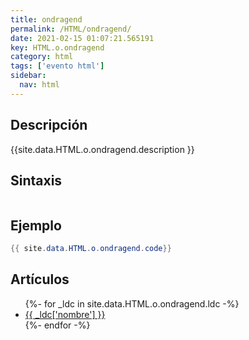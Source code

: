 ```yaml
---
title: ondragend
permalink: /HTML/ondragend/
date: 2021-02-15 01:07:21.565191
key: HTML.o.ondragend
category: html
tags: ['evento html']
sidebar: 
  nav: html
---
```


## Descripción
{{site.data.HTML.o.ondragend.description }}

## Sintaxis
~~~html
~~~

## Ejemplo
~~~java
{{ site.data.HTML.o.ondragend.code}}
~~~

## Artículos
<ul>
{%- for _ldc in site.data.HTML.o.ondragend.ldc -%}
   <li>
       <a href="{{_ldc['url'] }}">{{ _ldc['nombre'] }}</a>
   </li>
{%- endfor -%}
</ul>
